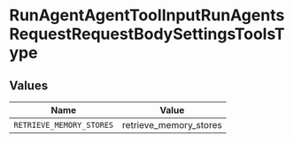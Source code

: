 # RunAgentAgentToolInputRunAgentsRequestRequestBodySettingsToolsType


## Values

| Name                     | Value                    |
| ------------------------ | ------------------------ |
| `RETRIEVE_MEMORY_STORES` | retrieve_memory_stores   |